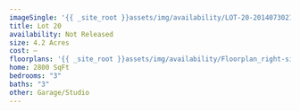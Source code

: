 ```yaml
---
imageSingle: '{{ _site_root }}assets/img/availability/LOT-20-20140730214101.png'
title: Lot 20
availability: Not Released
size: 4.2 Acres
cost: —
floorplans: '{{ _site_root }}assets/img/availability/Floorplan_right-side-up-20140801131311.jpg'
home: 2800 SqFt
bedrooms: "3"
baths: "3"
other: Garage/Studio
---
```

